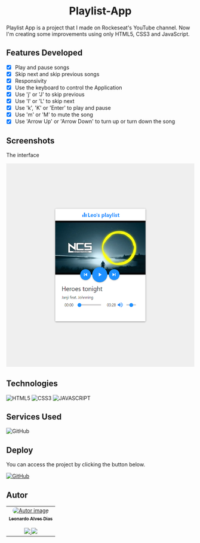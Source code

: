<h1 align='center'>Playlist-App</h1>

<p>Playlist App is a project that I made on Rockeseat's YouTube channel. Now I'm creating some improvements using only HTML5, CSS3 and JavaScript.</p>

## Features Developed

- [x] Play and pause songs
- [x] Skip next and skip previous songs
- [x] Responsivity
- [x] Use the keyboard to control the Application
- [x] Use 'j' or 'J' to skip previous
- [x] Use 'l' or 'L' to skip next
- [x] Use 'k', 'K' or 'Enter' to play and pause
- [x] Use 'm' or 'M' to mute the song
- [x] Use 'Arrow Up' or 'Arrow Down' to turn up or turn down the song

## Screenshots

<p>The interface</p>

<img src="./interface01.png" width="700"/> 

## Technologies

![HTML5](https://img.shields.io/badge/HTML5-E34F26?style=for-the-badge&logo=html5&logoColor=white)
![CSS3](https://img.shields.io/badge/CSS3-1572B6?style=for-the-badge&logo=css3&logoColor=white)
![JAVASCRIPT](https://img.shields.io/badge/JavaScript-323330?style=for-the-badge&logo=javascript&logoColor=F7DF1E)

## Services Used

![GitHub](https://img.shields.io/badge/GitHub%20Pages-000000?style=for-the-badge&logo=github&logoColor=white)</a>

## Deploy

You can access the project by clicking the button below.

<a href="https://leonardo-ad.github.io/Playlist-App/" target='_blank'>![GitHub](https://img.shields.io/badge/GitHub%20Pages-000000?style=for-the-badge&logo=github&logoColor=white)</a>

## Autor

<table>
  <tr>
    <td align="center">
      <a href="https://github.com/leonardo-ad"><img src="https://avatars.githubusercontent.com/u/37024336?v=4" style="border-radius: 50px;" width="100px;" height="100px" alt="Autor image"/>
      <br/>
      <sub><b>Leonardo Alves Dias</b></sub>
      <br/><br/>
      <a href="https://www.linkedin.com/in/leonardo-alves-877368165/"><img src="https://user-images.githubusercontent.com/86114583/192514843-1087a34f-74f9-46aa-94fa-e824950af81f.svg" width="20px"/> <a href="mailto:leonardo.alves779@gmail.com"><img src="https://user-images.githubusercontent.com/86114583/192515071-4fa6bce6-6ee9-49ca-9395-c17e74075a20.svg" width="20px"/>
      </a>
    </td>
   </tr>
</table>
